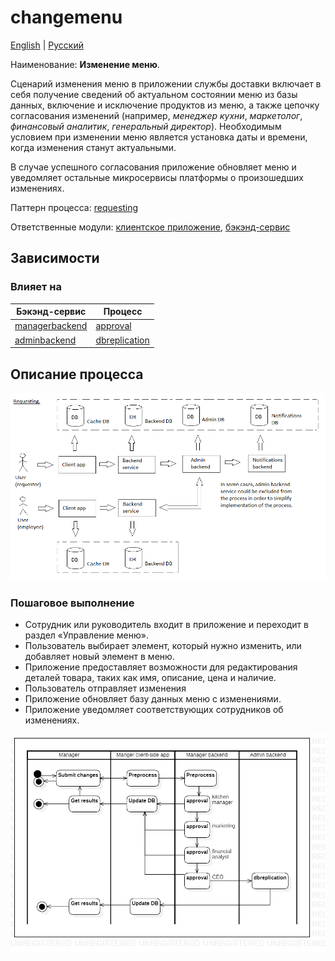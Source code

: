# changemenu

[English](changemenu.md) | [Русский](changemenu.ru.md)

Наименование: **Изменение меню**.

Сценарий изменения меню в приложении службы доставки включает в себя получение сведений об актуальном состоянии меню из базы данных, включение и исключение продуктов из меню, а также цепочку согласования изменений (например, *менеджер кухни*, *маркетолог*, *финансовый аналитик*, *генеральный директор*).
Необходимым условием при изменении меню является установка даты и времени, когда изменения станут актуальными.

В случае успешного согласования приложение обновляет меню и уведомляет остальные микросервисы платформы о произошедших изменениях.

Паттерн процесса: [requesting](../../processpatterns/requesting.md)

Ответственные модули: [клиентское приложение](../../frontend/kitchenclient.md), [бэкэнд-сервис](../../backend/kitchenbackend.md)

## Зависимости

### Влияет на

| Бэкэнд-сервис | Процесс |
| --- | ---- |
| [managerbackend](../../backend/managerbackend.ru.md) | [approval](../manager/approval.ru.md) |
| [adminbackend](../../backend/adminbackend.ru.md) | [dbreplication](../admin/dbreplication.ru.md) |

## Описание процесса

![requesting_overall](../../img/processpatterns/requesting_overall.png)

### Пошаговое выполнение

- Сотрудник или руководитель входит в приложение и переходит в раздел «Управление меню».
- Пользователь выбирает элемент, который нужно изменить, или добавляет новый элемент в меню.
- Приложение предоставляет возможности для редактирования деталей товара, таких как имя, описание, цена и наличие.
- Пользователь отправляет изменения
- Приложение обновляет базу данных меню с изменениями.
- Приложение уведомляет соответствующих сотрудников об изменениях.

![kitchen.changemenu](../../img/activitydiagrams/kitchen.changemenu.png)
